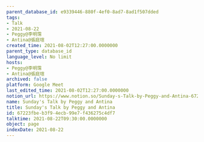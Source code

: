 ```yaml
---
parent_database_id: e9339446-880f-4ef0-8ad7-8ad1f507dded
tags:
- Talk
- 2021-08-22
- Peggy@李明霈
- Antina@張庭瑄
created_time: 2021-08-02T12:27:00.0000000
parent_type: database_id
language_level: No limit
hosts:
- Peggy@李明霈
- Antina@張庭瑄
archived: false
platform: Google Meet
last_edited_time: 2021-08-02T12:27:00.0000000
notion_url: https://www.notion.so/Sunday-s-Talk-by-Peggy-and-Antina-67223fbeb3f94ecb99e7f436275c4df7
name: Sunday's Talk by Peggy and Antina
title: Sunday's Talk by Peggy and Antina
id: 67223fbe-b3f9-4ecb-99e7-f436275c4df7
talktime: 2021-08-22T09:30:00.0000000
object: page
indexDate: 2021-08-22
---
```







